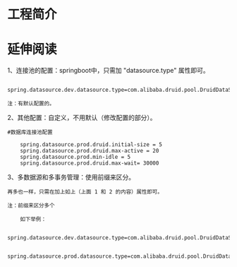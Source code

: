 # 工程简介



# 延伸阅读

1、连接池的配置：springboot中，只需加 "datasource.type" 属性即可。

        spring.datasource.dev.datasource.type=com.alibaba.druid.pool.DruidDataSource
    
    注：有默认配置的。
    
2、其他配置：自定义，不用默认（修改配置的部分）。

    #数据库连接池配置
    
        spring.datasource.prod.druid.initial-size = 5
        spring.datasource.prod.druid.max-active = 20
        spring.datasource.prod.min-idle = 5
        spring.datasource.prod.druid.max-wait= 30000

3、多数据源和多事务管理：使用前缀来区分。
    
    再多也一样，只需在加上如上（上面 1 和 2 的内容）属性即可。
    
    注：前缀来区分多个
    
        如下举例：
        
            spring.datasource.dev.datasource.type=com.alibaba.druid.pool.DruidDataSource
            
            spring.datasource.prod.datasource.type=com.alibaba.druid.pool.DruidDataSource

